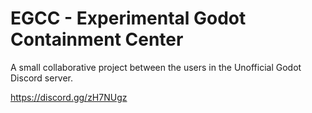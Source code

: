 # EGCC - Experimental Godot Containment Center

A small collaborative project between the users in the Unofficial Godot Discord server.

https://discord.gg/zH7NUgz

